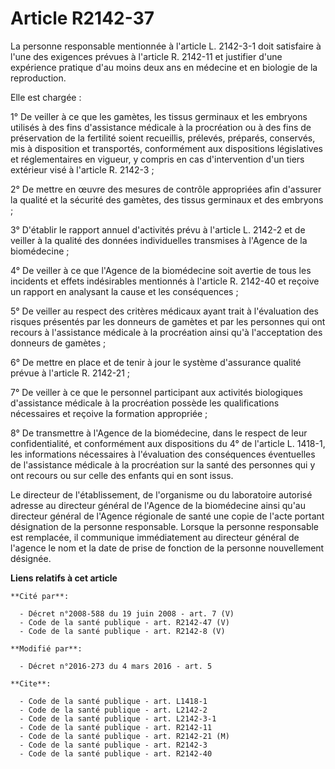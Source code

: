# Article R2142-37

La personne responsable mentionnée à l'article L. 2142-3-1 doit satisfaire à l'une des exigences prévues à l'article R.
2142-11 et justifier d'une expérience pratique d'au moins deux ans en médecine et en biologie de la reproduction. 

Elle est chargée : 

1° De veiller à ce que les gamètes, les tissus germinaux et les embryons utilisés à des fins d'assistance médicale à la
procréation ou à des fins de préservation de la fertilité soient recueillis, prélevés, préparés, conservés, mis à disposition
et transportés, conformément aux dispositions législatives et réglementaires en vigueur, y compris en cas d'intervention d'un
tiers extérieur visé à l'article R. 2142-3 ; 

2° De mettre en œuvre des mesures de contrôle appropriées afin d'assurer la qualité et la sécurité des gamètes, des tissus
germinaux et des embryons ; 

3° D'établir le rapport annuel d'activités prévu à l'article L. 2142-2 et de veiller à la qualité des données individuelles
transmises à l'Agence de la biomédecine ; 

4° De veiller à ce que l'Agence de la biomédecine soit avertie de tous les incidents et effets indésirables mentionnés à
l'article R. 2142-40 et reçoive un rapport en analysant la cause et les conséquences ; 

5° De veiller au respect des critères médicaux ayant trait à l'évaluation des risques présentés par les donneurs de gamètes
et par les personnes qui ont recours à l'assistance médicale à la procréation ainsi qu'à l'acceptation des donneurs de
gamètes ; 

6° De mettre en place et de tenir à jour le système d'assurance qualité prévue à l'article R. 2142-21 ; 

7° De veiller à ce que le personnel participant aux activités biologiques d'assistance médicale à la procréation possède les
qualifications nécessaires et reçoive la formation appropriée ; 

8° De transmettre à l'Agence de la biomédecine, dans le respect de leur confidentialité, et conformément aux dispositions du
4° de l'article L. 1418-1, les informations nécessaires à l'évaluation des conséquences éventuelles de l'assistance médicale
à la procréation sur la santé des personnes qui y ont recours ou sur celle des enfants qui en sont issus. 

Le directeur de l'établissement, de l'organisme ou du laboratoire autorisé adresse au directeur général de l'Agence de la
biomédecine ainsi qu'au directeur général de l'Agence régionale de santé une copie de l'acte portant désignation de la
personne responsable. Lorsque la personne responsable est remplacée, il communique immédiatement au directeur général de
l'agence le nom et la date de prise de fonction de la personne nouvellement désignée.

**Liens relatifs à cet article**

	**Cité par**:

	  - Décret n°2008-588 du 19 juin 2008 - art. 7 (V)
	  - Code de la santé publique - art. R2142-47 (V)
	  - Code de la santé publique - art. R2142-8 (V)

	**Modifié par**:

	  - Décret n°2016-273 du 4 mars 2016 - art. 5

	**Cite**:

	  - Code de la santé publique - art. L1418-1
	  - Code de la santé publique - art. L2142-2
	  - Code de la santé publique - art. L2142-3-1
	  - Code de la santé publique - art. R2142-11
	  - Code de la santé publique - art. R2142-21 (M)
	  - Code de la santé publique - art. R2142-3
	  - Code de la santé publique - art. R2142-40
